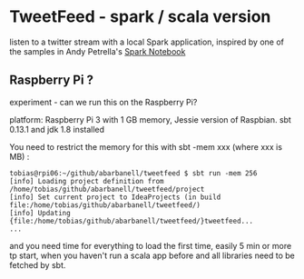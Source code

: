 # TweetFeed - spark / scala version	

listen to a twitter stream with a local Spark application, inspired by one of the samples in Andy Petrella's 
[Spark Notebook](http://spark-notebook.io/)



## Raspberry Pi ?

experiment - can we run this on the Raspberry Pi?

platform: Raspberry Pi 3 with 1 GB memory, Jessie version of Raspbian. sbt 0.13.1 and jdk 1.8 installed

You need to restrict the memory for this with sbt -mem xxx (where xxx is MB) :

```
tobias@rpi06:~/github/abarbanell/tweetfeed $ sbt run -mem 256
[info] Loading project definition from /home/tobias/github/abarbanell/tweetfeed/project
[info] Set current project to IdeaProjects (in build file:/home/tobias/github/abarbanell/tweetfeed/)
[info] Updating {file:/home/tobias/github/abarbanell/tweetfeed/}tweetfeed...
...
```

and you need time for everything to load the first time, easily 5 min or more tp start, when you haven't
run a scala app before and all libraries need to be fetched by sbt.


